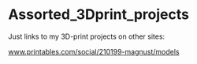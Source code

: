 # Assorted_3Dprint_projects
Just links to my 3D-print projects on other sites:
  
  
www.printables.com/social/210199-magnust/models
